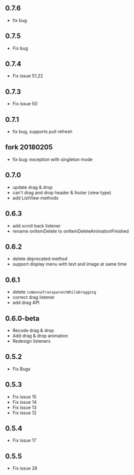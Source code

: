 ## 0.7.6

* fix bug

## 0.7.5

* Fix bug

## 0.7.4

* Fix issue 51,22

## 0.7.3

* Fix issue 50

## 0.7.1

* fix bug, supports pull refresh

## fork 20180205

* fix bug: exception with singleton mode

## 0.7.0

* update drag & drop
* can't drag and drop header & footer (view type)
* add ListView methods

## 0.6.3

* add scroll back listener
* rename onItemDelete to onItemDeleteAnimationFinished

## 0.6.2

* delete deprecated method
* support display menu with text and image at same time

## 0.6.1

* delete `isWannaTransparentWhileDragging`
* correct drag listener
* add drag API

## 0.6.0-beta

* Recode drag & drop
* Add drag & drop animation
* Redesign listeners

## 0.5.2

* Fix Bugs

## 0.5.3

* Fix issue 15
* Fix issue 14
* Fix issue 13
* Fix issue 12

## 0.5.4

* Fix issue 17

## 0.5.5

* Fix issue 26
